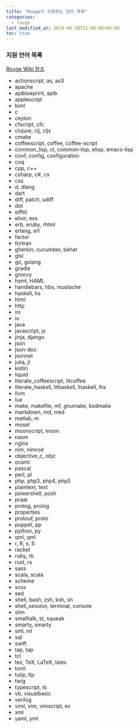 ```yaml
---
title: "Rouge가 지원하는 언어 목록"
categories: 
  - rouge
last_modified_at: 2019-06-28T13:00:00+09:00
toc: true
---
```

### 지원 언어 목록

[Rouge Wiki 참조](https://github.com/rouge-ruby/rouge/wiki/List-of-supported-languages-and-lexers)
 
- actionscript, as, as3
- apache
- apiblueprint, apib
- applescript
- biml
- c
- ceylon
- cfscript, cfc
- clojure, clj, cljs
- cmake
- coffeescript, coffee, coffee-script
- common_lisp, cl, common-lisp, elisp, emacs-lisp
- conf, config, configuration
- coq
- cpp, c++
- csharp, c#, cs
- css
- d, dlang
- dart
- diff, patch, udiff
- dot
- eiffel
- elixir, exs
- erb, eruby, rhtml
- erlang, erl
- factor
- fortran
- gherkin, cucumber, behat
- glsl
- go, golang
- gradle
- groovy
- haml, HAML
- handlebars, hbs, mustache
- haskell, hs
- html
- http
- ini
- io
- java
- javascript, js
- jinja, django
- json
- json-doc
- jsonnet
- julia, jl
- kotlin
- liquid
- literate_coffeescript, litcoffee
- literate_haskell, lithaskell, lhaskell, lhs
- llvm
- lua
- make, makefile, mf, gnumake, bsdmake
- markdown, md, mkd
- matlab, m
- mosel
- moonscript, moon
- nasm
- nginx
- nim, nimrod
- objective_c, objc
- ocaml
- pascal
- perl, pl
- php, php3, php4, php5
- plaintext, text
- powershell, posh
- praat
- prolog, prolog
- properties
- protouf, proto
- puppet, pp
- python, py
- qml, qml
- r, R, s, S
- racket
- ruby, rb
- rust, rs
- sass
- scala, scala
- scheme
- scss
- sed
- shell, bash, zsh, ksh, sh
- shell_session, terminal, console
- slim
- smalltalk, st, squeak
- smarty, smarty
- sml, ml
- sql
- swift
- tap, tap
- tcl
- tex, TeX, LaTeX, latex
- toml
- tulip, tlp
- twig
- typescript, ts
- vb, visualbasic
- verilog
- viml, vim, vimscript, ex
- xml
- yaml, yml